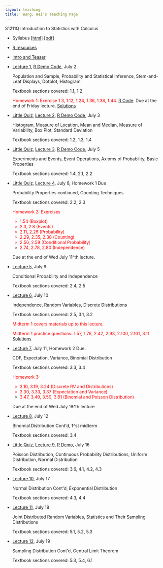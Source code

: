 ```yaml
---
layout: teaching
title:  Wang, Wei's Teaching Page
---
```

S1211Q Introduction to Statistics with Calculus

- Syllabus \[[html](./syllabus.html)\] \[[pdf](./syllabus.pdf)\]
- [R resources](../r_resources.html)
- [Intro and Teaser](./intro.html)
- [Lecture 1](./lecture1.pdf), [R Demo Code](./R_demo_1.R), July 2

  Population and Sample, Probability and Statistical Inference, Stem-and-Leaf
  Displays, Dotplot, Histogram

  Textbook sections covered: 1.1, 1.2

  <font color="red">Homework 1: Exercise 1.3, 1.12, 1.24, 1.36, 1.38, 1.44.</font> [R Code](./hw1.R). Due at the end of Friday lecture. [Solutions](./hw1_solutions.pdf)

- [Little Quiz](./quiz2.html), [Lecture 2](./lecture2.pdf), [R Demo
  Code](./R_demo_2.R), July 3

  Histogram, Measure of Location, Mean and Median,  Measure of Variability, Box Plot, Standard Deviation

  Textbook sections covered: 1.2, 1.3, 1.4

- [Little Quiz](./quiz3.html), [Lecture 3](./lecture3.pdf), [R Demo
  Code](./R_demo_3.R), July 5

  Experiments and Events, Event Operations, Axioms of Probability, Basic Properties

  Textbook sections covered: 1.4, 2.1, 2.2

- [Little Quiz](./quiz4.html), [Lecture 4](./lecture4.pdf), July 6, Homework 1 Due

  Probability Properties continued, Counting Techniques

  Textbook sections covered: 2.2, 2.3

  <font color="red"> Homework 2: Exercises 
  - 1.54 (Boxplot)
  - 2.3, 2.8 (Events)
  - 2.11, 2.26 (Probability)
  - 2.29, 2.35, 2.38 (Counting)
  - 2.56, 2.59 (Conditional Probability)
  - 2.74, 2.78, 2.80 (Independence)</font> 


  Due at the end of Wed July 11^th lecture.

- [Lecture 5](./lecture5.pdf), July 9

  Conditional Probability and Independence

  Textbook sections covered: 2.4, 2.5

- [Lecture 6](./lecture6.pdf), July 10

  Independence, Random Variables, Discrete Distributions
  
  Textbook sections covered: 2.5, 3.1, 3.2

  <font color="red">Midterm 1 covers materials up to this lecture.
  
  Midterm 1 practice questions: 1.57, 1.78, 2.42, 2.93, 2.100, 2.101, 3.11</font> [Solutions](./midterm1_practice.pdf)

- [Lecture 7](./lecture7.pdf), July 11, Homework 2 Due.

  CDF, Expectation, Variance, Binomial Distribution
  
  Textbook sections covered: 3.3, 3.4 

  <font color="red">Homework 3: 
  - 3.10, 3.19, 3.24 (Discrete RV and Distributions) 
  - 3.30, 3.33, 3.37 (Expectation and Variance) 
  - 3.47, 3.49, 3.50, 3.81 (Binomial and Poisson Distribution)</font>
  
  Due at the end of Wed July 18^th lecture
  
- [Lecture 8](./lecture8.pdf), July 12

  Binomial Distribution Cont'd, 1^st midterm
  
  Textbook sections covered: 3.4

- [Little Quiz](./quiz9.html), [Lecture 9](./lecture9.pdf), [R Demo](./R_demo_9.R), July 16

  Poisson Distribution, Continuous Probability Distributions, Uniform Distribution, Normal Distribution
  
  Textbook sections covered: 3.6, 4.1, 4.2, 4.3 

- [Lecture 10](./lecture10.pdf), July 17

  Normal Distribution Cont'd, Exponential Distribution
  
  Textbook sections covered: 4.3, 4.4

- [Lecture 11](./lecture11.pdf), July 18

  Joint Distributed Random Variables, Statistics and Their Sampling Distributions
  
  Textbook sections covered: 5.1, 5.2, 5.3

- [Lecture 12](./lecture12.pdf), July 19

  Sampling Distribution Cont'd, Central Limit Theorem
  
  Textbook sections covered: 5.3, 5.4, 6.1

